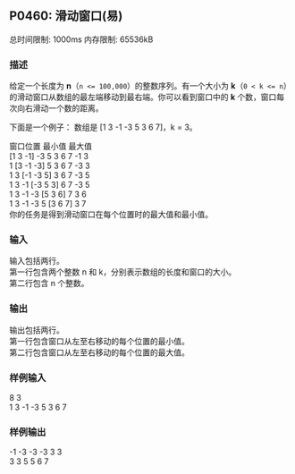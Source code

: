 ## P0460: 滑动窗口(易)
总时间限制: 1000ms 内存限制: 65536kB
### 描述
给定一个长度为 **n**（`n <= 100,000`）的整数序列。有一个大小为 **k**（`0 < k <= n`）的滑动窗口从数组的最左端移动到最右端。你可以看到窗口中的 **k** 个数，窗口每次向右滑动一个数的距离。

下面是一个例子：
数组是 [1 3 -1 -3 5 3 6 7]，k = 3。  

窗口位置            最小值   最大值  
[1  3  -1] -3  5  3  6  7    -1      3  
 1 [3  -1  -3] 5  3  6  7     -3      3  
 1  3 [-1  -3  5] 3  6  7     -3      5  
 1  3  -1 [-3  5  3] 6  7     -3      5  
 1  3  -1  -3 [5  3  6] 7      3      6  
 1  3  -1  -3  5 [3  6  7]      3      7  
你的任务是得到滑动窗口在每个位置时的最大值和最小值。  
### 输入  
输入包括两行。  
第一行包含两个整数 n 和 k，分别表示数组的长度和窗口的大小。  
第二行包含 n 个整数。  
### 输出  
输出包括两行。  
第一行包含窗口从左至右移动的每个位置的最小值。  
第二行包含窗口从左至右移动的每个位置的最大值。  
### 样例输入  
8 3  
1 3 -1 -3 5 3 6 7  
### 样例输出  
-1 -3 -3 -3 3 3  
3 3 5 5 6 7  
